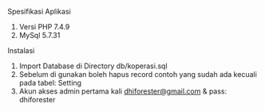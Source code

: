 Spesifikasi Aplikasi
1. Versi PHP 7.4.9
2. MySql 5.7.31

Instalasi
1. Import Database di Directory db/koperasi.sql
2. Sebelum di gunakan boleh hapus record contoh yang sudah ada kecuali pada tabel: Setting
3. Akun akses admin pertama kali dhiforester@gmail.com & pass: dhiforester
